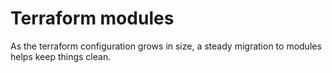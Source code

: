 # Terraform modules

As the terraform configuration grows in size, a steady migration to modules helps keep things clean.